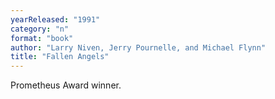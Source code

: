 ```yaml
---
yearReleased: "1991"
category: "n"
format: "book"
author: "Larry Niven, Jerry Pournelle, and Michael Flynn"
title: "Fallen Angels"
---
```

Prometheus Award winner.